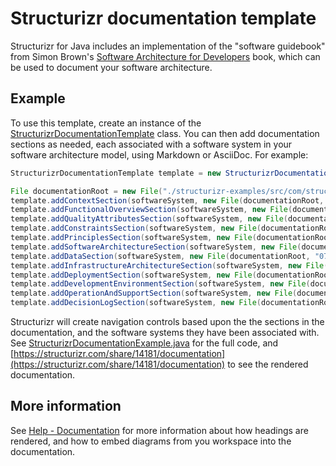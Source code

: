 # Structurizr documentation template

Structurizr for Java includes an implementation of the "software guidebook" from Simon Brown's [Software Architecture for Developers](https://leanpub.com/visualising-software-architecture) book, which can be used to document your software architecture.

## Example

To use this template, create an instance of the [StructurizrDocumentationTemplate](https://github.com/structurizr/java/blob/master/structurizr-core/src/com/structurizr/documentation/StructurizrDocumentationTemplate.java) class.
You can then add documentation sections as needed, each associated with a software system in your software architecture model, using Markdown or AsciiDoc. For example:

```java
StructurizrDocumentationTemplate template = new StructurizrDocumentationTemplate(workspace);

File documentationRoot = new File("./structurizr-examples/src/com/structurizr/example/documentation/structurizr/markdown");
template.addContextSection(softwareSystem, new File(documentationRoot, "01-context.md"));
template.addFunctionalOverviewSection(softwareSystem, new File(documentationRoot, "02-functional-overview.md"));
template.addQualityAttributesSection(softwareSystem, new File(documentationRoot, "03-quality-attributes.md"));
template.addConstraintsSection(softwareSystem, new File(documentationRoot, "04-constraints.md"));
template.addPrinciplesSection(softwareSystem, new File(documentationRoot, "05-principles.md"));
template.addSoftwareArchitectureSection(softwareSystem, new File(documentationRoot, "06-software-architecture.md"));
template.addDataSection(softwareSystem, new File(documentationRoot, "07-data.md"));
template.addInfrastructureArchitectureSection(softwareSystem, new File(documentationRoot, "08-infrastructure-architecture.md"));
template.addDeploymentSection(softwareSystem, new File(documentationRoot, "09-deployment.md"));
template.addDevelopmentEnvironmentSection(softwareSystem, new File(documentationRoot, "10-development-environment.md"));
template.addOperationAndSupportSection(softwareSystem, new File(documentationRoot, "11-operation-and-support.md"));
template.addDecisionLogSection(softwareSystem, new File(documentationRoot, "12-decision-log.md"));
```

Structurizr will create navigation controls based upon the the sections in the documentation, and the software systems they have been associated with. See [StructurizrDocumentationExample.java](https://github.com/structurizr/java/blob/master/structurizr-examples/src/com/structurizr/example/StructurizrDocumentationExample.java) for the full code, and [https://structurizr.com/share/14181/documentation](https://structurizr.com/share/14181/documentation) to see the rendered documentation.

## More information

See [Help - Documentation](https://structurizr.com/help/documentation) for more information about how headings are rendered, and how to embed diagrams from you workspace into the documentation.